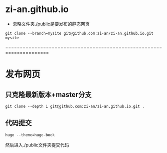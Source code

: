 # zi-an.github.io
* 忽略文件夹./public是要发布的静态网页
```
git clone --branch=mysite git@github.com:zi-an/zi-an.github.io.git mysite
```



=====================================================================
# 发布网页

## 只克隆最新版本+master分支
```
git clone --depth 1 git@github.com:zi-an/zi-an.github.io.git .
```

## 代码提交
```
hugo --theme=hugo-book 
```
然后进入./public文件夹提交代码